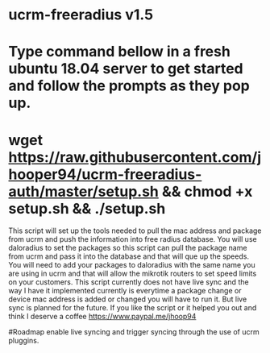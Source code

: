 # ucrm-freeradius v1.5

# Type command bellow in a fresh ubuntu 18.04 server to get started and follow the prompts as they pop up.

# wget https://raw.githubusercontent.com/jhooper94/ucrm-freeradius-auth/master/setup.sh && chmod +x setup.sh && ./setup.sh

This script will set up the tools needed to pull the mac address and package from ucrm and push the information into free radius database. 
You will use daloradius to set the packages so this script can pull the package name from ucrm and pass it into the database and that will que up the speeds. You will need to add your packages to daloradius with the same name you are using in ucrm and that will allow the mikrotik routers to set speed limits on your customers. 
This script currently does not have live sync and the way I have it implemented currently is everytime a package change or device mac address is added or changed you will have to run it. But live sync is planned for the future. 
If you like the script or it helped you out and think I deserve a coffee
https://www.paypal.me/jhoop94


#Roadmap
enable live syncing and trigger syncing through the use of ucrm pluggins.
